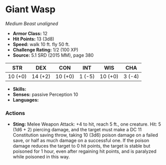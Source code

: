 # Giant Wasp

*Medium* *Beast* *unaligned*

- **Armor Class:** 12
- **Hit Points:** 13 (3d8)
- **Speed:** walk 10 ft. fly 50 ft.
- **Challenge Rating:** 1/2 (100 XP)
- **Source:** 5.1 SRD (2015 MM), page 380

| STR | DEX | CON | INT | WIS | CHA |
| --- | --- | --- | --- | --- | --- |
| 10 (+0) | 14 (+2) | 10 (+0) | 1 (-5) | 10 (+0) | 3 (-4) |

- **Skills:** 
- **Senses:** passive Perception 10
- **Languages:** 

### Actions

- **Sting:** Melee Weapon Attack: +4 to hit, reach 5 ft., one creature. Hit: 5 (1d6 + 2) piercing damage, and the target must make a DC 11 Constitution saving throw, taking 10 (3d6) poison damage on a failed save, or half as much damage on a successful one. If the poison damage reduces the target to 0 hit points, the target is stable but poisoned for 1 hour, even after regaining hit points, and is paralyzed while poisoned in this way.


